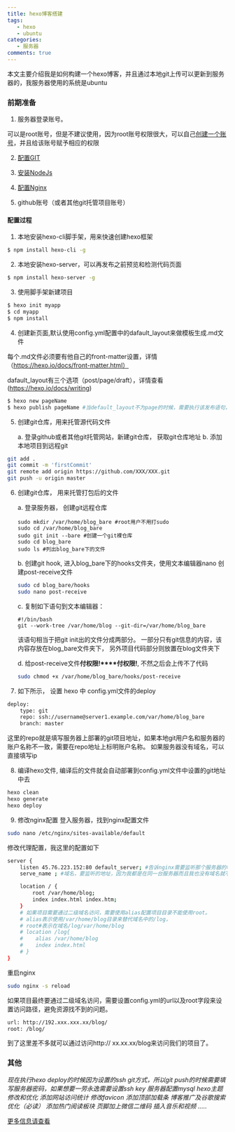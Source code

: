 ```yaml
---
title: hexo博客搭建
tags:
   - hexo
   - ubuntu
categories:
   - 服务器
comments: true   
---
```


本文主要介绍我是如何构建一个hexo博客，并且通过本地git上传可以更新到服务器的，我服务器使用的系统是ubuntu

### 前期准备

1. 服务器登录账号。

可以是root账号，但是不建议使用，因为root账号权限很大，可以自己[创建一个账号](/blog/2019/10/28/createAccount/)，并且给该账号赋予相应的权限


2. [配置GIT](/blog/2019/10/28/git-install/)

3. [安装NodeJs](/blog/2019/10/28/nodejs-install/)

4. [配置Nginx](/blog/2019/10/28/nginx-install/)

5. github账号（或者其他git托管项目账号）


#### 配置过程

1. 本地安装hexo-cli脚手架，用来快速创建hexo框架

``` bash
$ npm install hexo-cli -g
```

2. 本地安装hexo-server，可以再发布之前预览和检测代码页面

``` bash
$ npm install hexo-server -g
```

3. 使用脚手架新建项目

``` bash
$ hexo init myapp
$ cd myapp
$ npm install
```

4. 创建新页面,默认使用config.yml配置中的dafault_layout来做模板生成.md文件

每个.md文件必须要有他自己的front-matter设置，详情 （https://hexo.io/docs/front-matter.html）

dafault_layout有三个选项（post/page/draft），详情查看(https://hexo.io/docs/writing)

``` bash
$ hexo new pageName
$ hexo publish pageName #当default_layout不为page的时候，需要执行该发布语句，文章才能可见
```

5. 创建git仓库，用来托管源代码文件

    a. 登录github或者其他git托管网站，新建git仓库， 获取git仓库地址
    b. 添加本地项目到远程git

``` bash
git add .
git commit -m 'firstCommit'
git remote add origin https://github.com/XXX/XXX.git
git push -u origin master
```

6. 创建git仓库， 用来托管打包后的文件

    a. 登录服务器， 创建git远程仓库

    ```
    sudo mkdir /var/home/blog_bare #root用户不用打sudo
    sudo cd /var/home/blog_bare
    sudo git init --bare #创建一个git裸仓库
    sudo cd blog_bare
    sudo ls #列出blog_bare下的文件
    ```

    b. 创建git hook, 进入blog_bare下的hooks文件夹，使用文本编辑器nano 创建post-receive文件

    ```bash
    sudo cd blog_bare/hooks
    sudo nano post-receive
    ```

    c. 复制如下语句到文本编辑器：

    ```
    #!/bin/bash
    git --work-tree /var/home/blog --git-dir=/var/home/blog_bare
    ```

    该语句相当于把git init出的文件分成两部分。 一部分只有git信息的内容，该内容存放在blog_bare文件夹下， 另外项目代码部分则放置在blog文件夹下

    d. 给post-receive文件**付权限!****付权限!**, 不然之后会上传不了代码

    ```bash
    sudo chmod +x /var/home/blog_bare/hooks/post-receive
    ```

7. 如下所示， 设置 hexo 中 config.yml文件的deploy

```bash
deploy: 
    type: git
    repo: ssh://username@server1.example.com/var/home/blog_bare
    branch: master
```

这里的repo就是填写服务器上部署的git项目地址，如果本地git用户名和服务器的账户名称不一致，需要在repo地址上标明账户名称。
如果服务器没有域名，可以直接填写ip

8. 编译hexo文件, 编译后的文件就会自动部署到config.yml文件中设置的git地址中去

```bash
hexo clean
hexo generate
hexo deploy
```


9. 修改nginx配置
登入服务器，找到nginx配置文件

```bash
sudo nano /etc/nginx/sites-available/default
```

修改代理配置，我这里的配置如下

```bash
server {
    listen 45.76.223.152:80 default_server; #告诉nginx需要监听那个服务器的哪个端口
    serve_name ; #域名，要监听的地址，因为我都是在同一台服务器而且我也没有域名就不填写了 

    location / {
        root /var/home/blog; 
        index index.html index.htm;
    }
    # 如果项目需要通过二级域名访问，需要使用alias配置项目目录不能使用root。
    # alias表示使用/var/home/blog目录来替代域名中的/log，
    # root#表示在域名/log/var/home/blog
    # location /log{
    #    alias /var/home/blog
    #    index index.html
    # }
}
```

重启nginx

```bash
sudo nginx -s reload
```

如果项目最终要通过二级域名访问，需要设置config.yml的url以及root字段来设置访问路径，避免资源找不到的问题。

```bash
url: http://192.xxx.xxx.xx/blog/
root: /blog/
```



到了这里差不多就可以通过访问http:// xx.xx.xx/blog来访问我们的项目了。

### 其他

*现在执行hexo deploy的时候因为设置的ssh git方式，所以git push的时候需要填写服务器密码，如果想要一劳永逸需要设置ssh key*
*服务器配置mysql*
*hexo主题修改和优化*
*添加网站访问统计*
*修改favicon*
*添加顶部加载条*
*博客推广及谷歌搜索优化（必读）*
*添加热门阅读板块*
*页脚加上微信二维码*
*插入音乐和视频*
.....

[更多信息请查看](https://www.digitalocean.com/community/tutorials/how-to-create-a-blog-with-hexo-on-ubuntu-14-04#step-1-%E2%80%94-installing-and-initializing-hexo)
